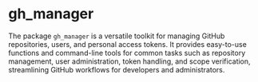 # gh_manager
 The package `gh_manager` is a versatile toolkit for managing GitHub repositories, users, and personal access tokens. It provides easy-to-use functions and command-line tools for common tasks such as repository management, user administration, token handling, and scope verification, streamlining GitHub workflows for developers and administrators.
